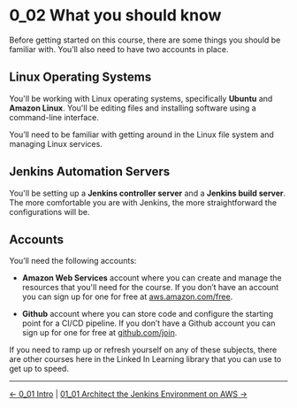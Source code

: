 # 0_02 What you should know

Before getting started on this course, there are some things you should be familiar with.  You’ll also need to have two accounts in place.

## Linux Operating Systems

You'll be working with Linux operating systems, specifically **Ubuntu** and **Amazon Linux**. You'll be editing files and installing software using a command-line interface.

You’ll need to be familiar with getting around in the Linux file system and managing Linux services.

## Jenkins Automation Servers

You'll be setting up a **Jenkins controller server** and a **Jenkins build server**. The more comfortable you are with Jenkins, the more straightforward the configurations will be.

## Accounts

You’ll need the following accounts:

- **Amazon Web Services** account where you can create and manage the resources that you'll need for the course.  If you don’t have an account you can sign up for one for free at [aws.amazon.com/free](https://aws.amazon.com/free).

- **Github** account where you can store code and configure the starting point for a CI/CD pipeline.  If you don’t have a Github account you can sign up for one for free at [github.com/join](https://github.com/join).

If you need to ramp up or refresh yourself on any of these subjects, there are other courses here in the Linked In Learning library that you can use to get up to speed.

<!-- FooterStart -->
---
[← 0_01 Intro](../00_01_intro/README.md) | [01_01 Architect the Jenkins Environment on AWS →](../../ch1_setting_up_jenkins/01_01_architect_the_jenkins_environment_on_aws/README.md)
<!-- FooterEnd -->
